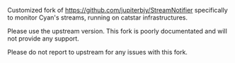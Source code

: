 Customized fork of https://github.com/jupiterbjy/StreamNotifier specifically to monitor Cyan's streams, running on catstar infrastructures.

Please use the upstream version. This fork is poorly documentated and will not provide any support.

Please do not report to upstream for any issues with this fork.
